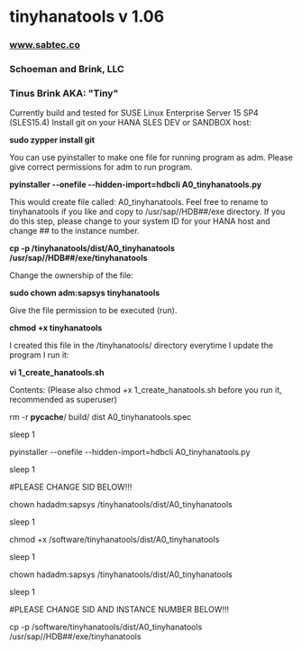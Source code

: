 ﻿# tinyhanatools v 1.06
### www.sabtec.co
### Schoeman and Brink, LLC
### Tinus Brink AKA: "Tiny"

Currently build and tested for SUSE Linux Enterprise Server 15 SP4 (SLES15.4)
Install git on your HANA SLES DEV or SANDBOX host:

**sudo zypper install git**

You can use pyinstaller to make one file for running program as <sid>adm.  Please give correct permissions for <sid>adm to run program.

**pyinstaller --onefile --hidden-import=hdbcli A0_tinyhanatools.py**

This would create file called:  A0_tinyhanatools.  Feel free to rename to tinyhanatools if you like and copy to /usr/sap/<sid>/HDB##/exe directory.
If you do this step, please change <sid> to your system ID for your HANA host and change ## to the instance number.

**cp -p /tinyhanatools/dist/A0_tinyhanatools /usr/sap/<sid>/HDB##/exe/tinyhanatools**

Change the ownership of the file:

**sudo chown <sid>adm:sapsys tinyhanatools**

Give the file permission to be executed (run).

**chmod +x tinyhanatools**

I created this file in the /tinyhanatools/ directory everytime I update the program I run it:

**vi 1_create_hanatools.sh**

Contents: (Please also chmod +x 1_create_hanatools.sh before you run it, recommended as superuser)

rm -r __pycache__/ build/ dist A0_tinyhanatools.spec

sleep 1

pyinstaller --onefile --hidden-import=hdbcli A0_tinyhanatools.py

sleep 1

#PLEASE CHANGE SID BELOW!!!

chown hadadm:sapsys /tinyhanatools/dist/A0_tinyhanatools

sleep 1

chmod +x /software/tinyhanatools/dist/A0_tinyhanatools

sleep 1

chown hadadm:sapsys /tinyhanatools/dist/A0_tinyhanatools

sleep 1

#PLEASE CHANGE SID AND INSTANCE NUMBER BELOW!!!

cp -p /software/tinyhanatools/dist/A0_tinyhanatools /usr/sap/<sid>/HDB##/exe/tinyhanatools
